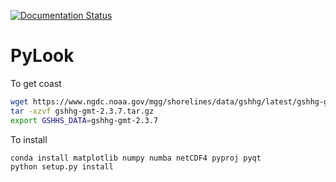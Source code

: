 [![Documentation Status](https://readthedocs.org/projects/pylook/badge/?version=latest)](https://pylook.readthedocs.io/en/latest/?badge=latest)

# PyLook

To get coast
```bash
wget https://www.ngdc.noaa.gov/mgg/shorelines/data/gshhg/latest/gshhg-gmt-2.3.7.tar.gz
tar -xzvf gshhg-gmt-2.3.7.tar.gz
export GSHHS_DATA=gshhg-gmt-2.3.7
```

To install
```bash
conda install matplotlib numpy numba netCDF4 pyproj pyqt
python setup.py install
```